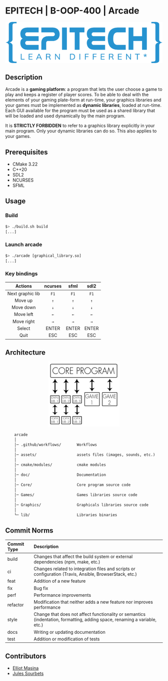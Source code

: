 # EPITECH | B-OOP-400 | Arcade

![Epitech](doc/png/Epitech_banner.png)

## Description

Arcade is a **gaming platform**: a program that lets the user choose a game to play and keeps a register of player scores.
To be able to deal with the elements of your gaming plate-form at run-time, your graphics libraries and your games
must be implemented as **dynamic libraries**, loaded at run-time.
Each GUI available for the program must be used as a shared library that will be loaded and used dynamically by the main program.

It is **STRICTLY FORBIDDEN** to refer to a graphics library explicitly in your main program.
Only your dynamic libraries can do so. This also applies to your games.

## Prerequisites

- CMake 3.22
- C++20
- SDL2
- NCURSES
- SFML

## Usage

### Build

```bash
$> ./build.sh build
[...]
```

### Launch arcade

```bash
$> ./arcade [graphical_library.so]
[...]
```

### Key bindings

|     Actions      | ncurses | sfml  | sdl2  |
|:----------------:|:-------:|:-----:|:-----:|
| Next graphic lib |  `F1`   | `F1`  | `F1`  |
|     Move up      |   `↑`   |  `↑`  |  `↑`  |
|    Move down     |   `↓`   |  `↓`  |  `↓`  |
|    Move left     |   `←`   |  `←`  |  `←`  |
|    Move right    |   `→`   |  `→`  |  `→`  |
|      Select      |  ENTER  | ENTER | ENTER |
|       Quit       |   ESC   |  ESC  |  ESC  |

## Architecture

<p align="center">
    <img src="doc/png/Core_Program.png" alt="Architecture">
</p>

```
    arcade
    │
    │─ .github/workflows/       Workflows
    │
    │─ assets/                  assets files (images, sounds, etc.)
    │
    │─ cmake/modules/           cmake modules 
    │
    │─ doc/                     Documentation
    │
    │─ Core/                    Core program source code
    │
    │─ Games/                   Games libraries source code
    │
    │─ Graphics/                Graphicals libraries source code
    │
    └─ lib/                     Libraries binaries
```

## Commit Norms

| Commit Type | Description                                                                                                               |
|:------------|:--------------------------------------------------------------------------------------------------------------------------|
| build       | Changes that affect the build system or external dependencies (npm, make, etc.)                                           |
| ci          | Changes related to integration files and scripts or configuration (Travis, Ansible, BrowserStack, etc.)                   |
| feat        | Addition of a new feature                                                                                                 |
| fix         | Bug fix                                                                                                                   |
| perf        | Performance improvements                                                                                                  |
| refactor    | Modification that neither adds a new feature nor improves performance                                                     |
| style       | Change that does not affect functionality or semantics (indentation, formatting, adding space, renaming a variable, etc.) |
| docs        | Writing or updating documentation                                                                                         |
| test        | Addition or modification of tests                                                                                         |

## Contributors
- [Elliot Masina](https://github.com/bobis33)
- [Jules Sourbets](https://github.com/wwLeji)

